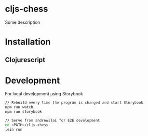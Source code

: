 # cljs-chess

Some description

# Installation
## Clojurescript

# Development
For local development using Storybook
``` sh
// Rebuild every time the program is changed and start Storybook
npm run watch
npm run storybook

// Serve from andrewslai for E2E development
cd <PATH>/cljs-chess
lein run

```
